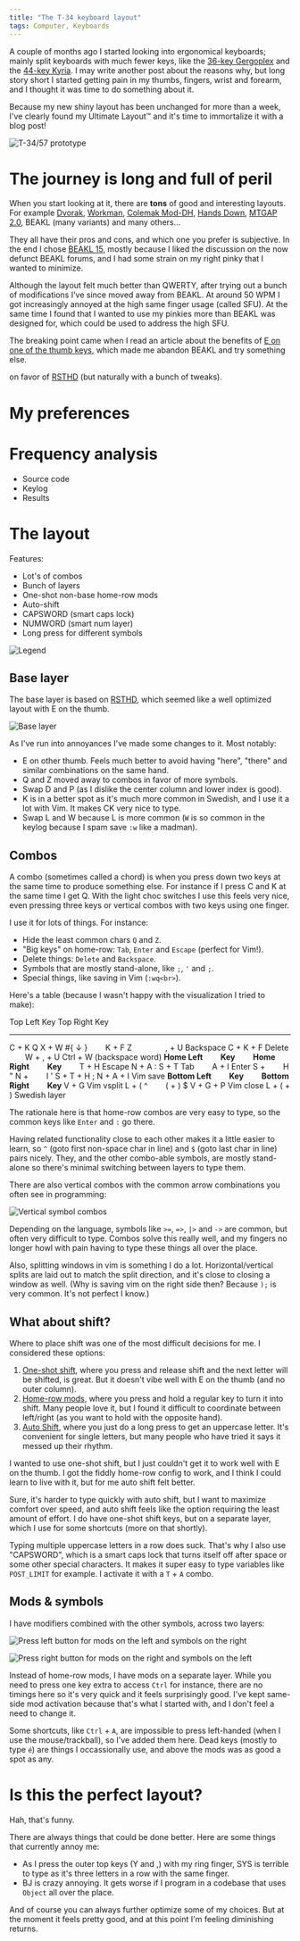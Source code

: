 ```yaml
---
title: "The T-34 keyboard layout"
tags: Computer, Keyboards
---
```


A couple of months ago I started looking into ergonomical keyboards; mainly split keyboards with much fewer keys, like the [36-key Gergoplex][GergoPlex] and the [44-key Kyria][Kyria]. I may write another post about the reasons why, but long story short I started getting pain in my thumbs, fingers, wrist and forearm, and I thought it was time to do something about it.

Because my new shiny layout has been unchanged for more than a week, I've clearly found my Ultimate Layout™ and it's time to immortalize it with a blog post!

![T-34/57 prototype](/images/t-34/T-3457-prototype-side.png)


# The journey is long and full of peril

When you start looking at it, there are **tons** of good and interesting layouts. For example [Dvorak][], [Workman][], [Colemak Mod-DH][], [Hands Down][], [MTGAP 2.0][], BEAKL (many variants) and many others...

They all have their pros and cons, and which one you prefer is subjective.  In the end I chose [BEAKL 15][], mostly because I liked the discussion on the now defunct BEAKL forums, and I had some strain on my right pinky that I wanted to minimize.

Although the layout felt much better than QWERTY, after trying out a bunch of modifications I've since moved away from BEAKL. At around 50 WPM I got increasingly annoyed at the high same finger usage (called SFU). At the same time I found that I wanted to use my pinkies more than BEAKL was designed for, which could be used to address the high SFU.

The breaking point came when I read an article about the benefits of [E on one of the thumb keys][e-thumb], which made me abandon BEAKL and try something else.

on favor of [RSTHD][] (but naturally with a bunch of tweaks).


# My preferences


# Frequency analysis

* Source code
* Keylog
* Results


# The layout

Features:

- Lot's of combos
- Bunch of layers
- One-shot non-base home-row mods 
- Auto-shift
- CAPSWORD (smart caps lock)
- NUMWORD (smart num layer)
- Long press for different symbols

![Legend](/images/kyria/legend.png)

## Base layer

The base layer is based on [RSTHD](https://xsznix.wordpress.com/2016/05/16/introducing-the-rsthd-layout/), which seemed like a well optimized layout with E on the thumb.

![Base layer](/images/kyria/base.png)

As I've run into annoyances I've made some changes to it. Most notably:

- E on other thumb. Feels much better to avoid having "here", "there" and similar combinations on the same hand.
- Q and Z moved away to combos in favor of more symbols.
- Swap D and P (as I dislike the center column and lower index is good).
- K is in a better spot as it's much more common in Swedish, and I use it a lot with Vim. It makes CK very nice to type.
- Swap L and W because L is more common (`W` is so common in the keylog because I spam save `:w` like a madman).

## Combos

A combo (sometimes called a chord) is when you press down two keys at the same time to produce something else. For instance if I press C and K at the same time I get Q. With the light choc switches I use this feels very nice, even pressing three keys or vertical combos with two keys using one finger.

I use it for lots of things. For instance:

- Hide the least common chars `Q` and `Z`.
- "Big keys" on home-row: `Tab`, `Enter` and `Escape` (perfect for Vim!).
- Delete things: `Delete` and `Backspace`.
- Symbols that are mostly stand-alone, like `;`, `'` and `;`.
- Special things, like saving in Vim (`:wq<br>`).

Here's a table (because I wasn't happy with the visualization I tried to make):

Top Left            Key             Top Right           Key
----------          -----           ------------        --------
C + K               Q               X + W               #{ ↓ }
  K + F             Z                   , + U             Backspace
C + K + F           Delete            W + , + U           Ctrl + W (backspace word)
**Home Left**       **Key**         **Home Right**      **Key**
  T + H             Escape          N + A               :
S + T               Tab               A + I             Enter
S +   H             "               N +   I             '
S + T + H           ;               N + A + I           Vim save
**Bottom Left**     **Key**         **Bottom Right**    **Key**
V + G               Vim vsplit      L + (               ^
                                      ( + )             $
V + G + P           Vim close       L + ( + )           Swedish layer

The rationale here is that home-row combos are very easy to type, so the common keys like `Enter` and `:` go there.

Having related functionality close to each other makes it a little easier to learn, so `^` (goto first non-space char in line) and `$` (goto last char in line) pairs nicely. They, and the other combo-able symbols, are mostly stand-alone so there's minimal switching between layers to type them.

There are also vertical combos with the common arrow combinations you often see in programming:

![Vertical symbol combos](/images/kyria/sym-combo.png)

Depending on the language, symbols like `>=`, `=>`, `|>` and `->` are common, but often very difficult to type. Combos solve this really well, and my fingers no longer howl with pain having to type these things all over the place.

Also, splitting windows in vim is something I do a lot. Horizontal/vertical splits are laid out to match the split direction, and it's close to closing a window as well. (Why is saving vim on the right side then? Because `);` is very common. It's not perfect I know.)


## What about shift?

Where to place shift was one of the most difficult decisions for me. I considered these options:

1. [One-shot shift][one-shot], where you press and release shift and the next letter will be shifted, is great. But it doesn't vibe well with E on the thumb (and no outer column).
2. [Home-row mods][home-row], where you press and hold a regular key to turn it into shift. Many people love it, but I found it difficult to coordinate between left/right (as you want to hold with the opposite hand).
3. [Auto Shift][], where you just do a long press to get an uppercase letter. It's convenient for single letters, but many people who have tried it says it messed up their rhythm.

I wanted to use one-shot shift, but I just couldn't get it to work well with E on the thumb. I got the fiddly home-row config to work, and I think I could learn to live with it, but for me auto shift felt better.

Sure, it's harder to type quickly with auto shift, but I want to maximize comfort over speed, and auto shift feels like the option requiring the least amount of effort. I do have one-shot shift keys, but on a separate layer, which I use for some shortcuts (more on that shortly).

Typing multiple uppercase letters in a row does suck. That's why I also use "CAPSWORD", which is a smart caps lock that turns itself off after space or some other special characters. It makes it super easy to type variables like `POST_LIMIT` for example. I activate it with a `T` + `A` combo.


## Mods & symbols

I have modifiers combined with the other symbols, across two layers:

![Press left button for mods on the left and symbols on the right](/images/kyria/lmod.png)

![Press right button for mods on the right and symbols on the left](/images/kyria/rmod.png)

Instead of home-row mods, I have mods on a separate layer. While you need to press one key extra to access `Ctrl` for instance, there are no timings here so it's very quick and it feels surprisingly good.  I've kept same-side mod activation because that's what I started with, and I don't feel a need to change it.

Some shortcuts, like `Ctrl` + `A`, are impossible to press left-handed (when I use the mouse/trackball), so I've added them here. Dead keys (mostly to type `é`) are things I occassionally use, and above the mods was as good a spot as any.


# Is this the perfect layout?

Hah, that's funny.

There are always things that could be done better. Here are some things that currently annoy me:

- As I press the outer top keys (Y and ,) with my ring finger, SYS is terrible to type as it's three letters in a row with the same finger.
- BJ is crazy annoying. It gets worse if I program in a codebase that uses `Object` all over the place.

And of course you can always further optimize some of my choices. But at the moment it feels pretty good, and at this point I'm feeling diminishing returns.

[GergoPlex]: https://www.gboards.ca/product/gergoplex "GergoPlex"
[Kyria]: https://splitkb.com/products/kyria-pcb-kit "Kyria PCB Kit"
[Colemak Mod-DH]: https://colemakmods.github.io/mod-dh/
[MTGAP 2.0]: https://mathematicalmulticore.wordpress.com/2010/06/21/mtgaps-keyboard-layout-2-0/
[Hands Down]: https://sites.google.com/alanreiser.com/handsdown
[Dvorak]: https://en.wikipedia.org/wiki/Dvorak_keyboard_layout
[Workman]: https://workmanlayout.org/
[BEAKL 15]: https://deskthority.net/wiki/BEAKL#BEAKL_15
[e-thumb]: https://precondition.github.io/pressing-e-with-the-thumb
[beakl wi]: http://thedarnedestthing.com/beakl%20wi
[RSTHD]: https://xsznix.wordpress.com/2016/05/16/introducing-the-rsthd-layout/
[daily beakl]: http://thedarnedestthing.com/daily%20beakl
[Auto Shift]: https://docs.qmk.fm/#/feature_auto_shift
[home-row]: https://precondition.github.io/home-row-mods
[one-shot]: https://docs.qmk.fm/#/one_shot_keys
